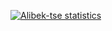 [![Alibek-tse statistics](https://github-readme-stats.vercel.app/api?username=alibek-tse&show_icons=true&theme=onedark)](#)


